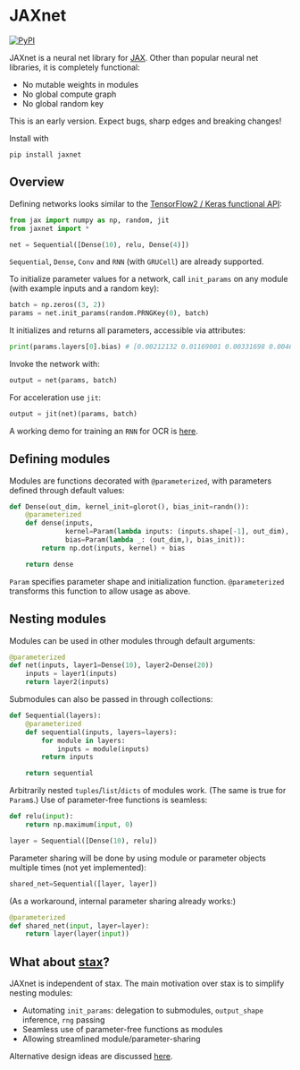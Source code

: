 # JAXnet

[![PyPI](https://img.shields.io/pypi/v/jaxnet.svg)](https://pypi.python.org/pypi/jaxnet/#history)

JAXnet is a neural net library for [JAX](https://github.com/google/jax).
Other than popular neural net libraries, it is completely functional:
- No mutable weights in modules
- No global compute graph
- No global random key

This is an early version. Expect bugs, sharp edges and breaking changes!

Install with

```
pip install jaxnet
```

## Overview

Defining networks looks similar to the [TensorFlow2 / Keras functional API](https://www.tensorflow.org/beta/guide/keras/functional):

```python
from jax import numpy as np, random, jit
from jaxnet import *

net = Sequential([Dense(10), relu, Dense(4)])
```

`Sequential`, `Dense`, `Conv` and `RNN` (with `GRUCell`) are already supported.

To initialize parameter values for a network, call `init_params` on any module (with example inputs and a random key):

```python
batch = np.zeros((3, 2))
params = net.init_params(random.PRNGKey(0), batch)
```

It initializes and returns all parameters, accessible via attributes:
```python
print(params.layers[0].bias) # [0.00212132 0.01169001 0.00331698 0.00460713]
```

Invoke the network with:
```python
output = net(params, batch)
```

For acceleration use `jit`:

```python
output = jit(net)(params, batch)
```

A working demo for training an `RNN` for OCR is [here](https://colab.research.google.com/drive/1YuI6GUtMgnMiWtqoaPznwAiSCe9hMR1E).

## Defining modules

Modules are functions decorated with `@parameterized`, with parameters defined through default values:

```python
def Dense(out_dim, kernel_init=glorot(), bias_init=randn()):
    @parameterized
    def dense(inputs,
              kernel=Param(lambda inputs: (inputs.shape[-1], out_dim), kernel_init),
              bias=Param(lambda _: (out_dim,), bias_init)):
        return np.dot(inputs, kernel) + bias

    return dense
```

`Param` specifies parameter shape and initialization function. 
`@parameterized` transforms this function to allow usage as above.

## Nesting modules

Modules can be used in other modules through default arguments:

```python
@parameterized
def net(inputs, layer1=Dense(10), layer2=Dense(20))
    inputs = layer1(inputs)
    return layer2(inputs)
```

Submodules can also be passed in through collections:

```python
def Sequential(layers):
    @parameterized
    def sequential(inputs, layers=layers):
        for module in layers:
            inputs = module(inputs)
        return inputs

    return sequential
```

Arbitrarily nested `tuples`/`list`/`dicts` of modules work. (The same is true for `Param`s.)
Use of parameter-free functions is seamless:

```python
def relu(input):
    return np.maximum(input, 0)

layer = Sequential([Dense(10), relu])
```

Parameter sharing will be done by using module or parameter objects multiple times (not yet implemented):

```python
shared_net=Sequential([layer, layer])
```

(As a workaround, internal parameter sharing already works:)

```python
@parameterized
def shared_net(input, layer=layer):
    return layer(layer(input))
```

## What about [stax](https://github.com/google/jax/blob/master/jax/experimental/stax.py)?
JAXnet is independent of stax.
The main motivation over stax is to simplify nesting modules:
 - Automating `init_params`: delegation to submodules, `output_shape` inference, `rng` passing
 - Seamless use of parameter-free functions as modules
 - Allowing streamlined module/parameter-sharing

Alternative design ideas are discussed [here](DESIGN.md).